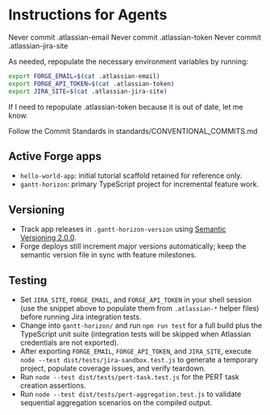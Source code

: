 # Instructions for Agents

Never commit .atlassian-email
Never commit .atlassian-token
Never commit .atlassian-jira-site

As needed, repopulate the necessary environment variables by running:

```bash
export FORGE_EMAIL=$(cat .atlassian-email)
export FORGE_API_TOKEN=$(cat .atlassian-token)
export JIRA_SITE=$(cat .atlassian-jira-site)
```

If I need to repopulate .atlassian-token because it is out of date, let me know.

Follow the Commit Standards in standards/CONVENTIONAL_COMMITS.md

## Active Forge apps

- `hello-world-app`: initial tutorial scaffold retained for reference only.
- `gantt-horizon`: primary TypeScript project for incremental feature work.

## Versioning

- Track app releases in `.gantt-horizon-version` using [Semantic Versioning 2.0.0](standards/SEMVER.md).
- Forge deploys still increment major versions automatically; keep the semantic version file in sync with feature milestones.

## Testing

- Set `JIRA_SITE`, `FORGE_EMAIL`, and `FORGE_API_TOKEN` in your shell session (use the snippet above to populate them from `.atlassian-*` helper files) before running Jira integration tests.
- Change into `gantt-horizon/` and run `npm run test` for a full build plus the TypeScript unit suite (integration tests will be skipped when Atlassian credentials are not exported).
- After exporting `FORGE_EMAIL`, `FORGE_API_TOKEN`, and `JIRA_SITE`, execute `node --test dist/tests/jira-sandbox.test.js` to generate a temporary project, populate coverage issues, and verify teardown.
- Run `node --test dist/tests/pert-task.test.js` for the PERT task creation assertions.
- Run `node --test dist/tests/pert-aggregation.test.js` to validate sequential aggregation scenarios on the compiled output.
